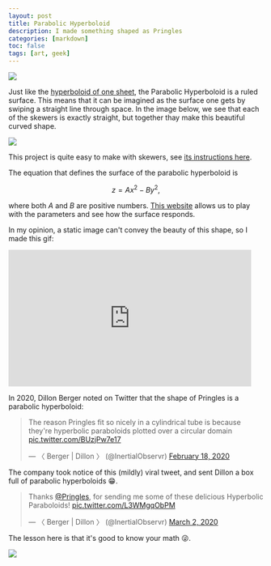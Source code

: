 ```yaml
---
layout: post
title: Parabolic Hyperboloid
description: I made something shaped as Pringles
categories: [markdown]
toc: false
tags: [art, geek]
---
```



![](https://lh3.googleusercontent.com/G0kNd1cyDL5HT62fqh76h1Kt5kA0p1axYcwuaw8LHylYONFOyLgS_W9M7ZwDm0Xv-AgwjHdDM2HpjGz2akgwOev96So-j5AOS7aDdmUEdguBWhgWsCBkOtUD8rZe9dptkqzgmm5qLsk=w2400)


Just like the [hyperboloid of one sheet](https://yairmau.com/markdown/2021/11/12/skewer-hyperboloid.html), the Parabolic Hyperboloid is a ruled surface.
This means that it can be imagined as the surface one gets by swiping a straight line through space.
In the image below, we see that each of the skewers is exactly straight, but together thay make this beautiful curved shape.

![](https://lh3.googleusercontent.com/hQyh_S4xMg0Fapq_g8cTvVGYilSjwoQC2MwhGOQ1aIhFtq_UUdNt1AvwWhLNfmJT0XRLsWeBXGdOpqm4iVhVgyiRsHx6u7GtS38UOcUJYZC7aPu2gANMZvqbO15nEVbQ0v4_BcTqPug=w2400)

This project is quite easy to make with skewers, see [its instructions here](https://mathcraft.wonderhowto.com/how-to/make-hyperbolic-paraboloid-using-skewers-0131751/).

The equation that defines the surface of the parabolic hyperboloid is

$$
z = Ax^2 - By^2,
$$

where both $A$ and $B$ are positive numbers.
[This website](https://nmd.pages.math.illinois.edu/quadrics/hypparab.html) allows us to play with the parameters and see how the surface responds.

In my opinion, a static image can't convey the beauty of this shape, so I made this gif:
<iframe src="https://giphy.com/embed/bbhNzeQZcSu4sQjyE2" width="480" height="270" frameBorder="0" class="giphy-embed" allowFullScreen></iframe>

In 2020, Dillon Berger noted on Twitter that the shape of Pringles is a parabolic hyperboloid:

<blockquote class="twitter-tweet"><p lang="en" dir="ltr">The reason Pringles fit so nicely in a cylindrical tube is because they&#39;re hyperbolic paraboloids plotted over a circular domain <a href="https://t.co/BUzjPw7e17">pic.twitter.com/BUzjPw7e17</a></p>&mdash; 〈 Berger | Dillon 〉 (@InertialObservr) <a href="https://twitter.com/InertialObservr/status/1229877251258245120?ref_src=twsrc%5Etfw">February 18, 2020</a></blockquote> <script async src="https://platform.twitter.com/widgets.js" charset="utf-8"></script> 

The company took notice of this (mildly) viral tweet, and sent Dillon a box full of parabolic hyperboloids 😁.

<blockquote class="twitter-tweet"><p lang="en" dir="ltr">Thanks <a href="https://twitter.com/Pringles?ref_src=twsrc%5Etfw">@Pringles</a>, for sending me some of these delicious Hyperbolic Paraboloids! <a href="https://t.co/L3WMgqObPM">pic.twitter.com/L3WMgqObPM</a></p>&mdash; 〈 Berger | Dillon 〉 (@InertialObservr) <a href="https://twitter.com/InertialObservr/status/1234550346292199424?ref_src=twsrc%5Etfw">March 2, 2020</a></blockquote> <script async src="https://platform.twitter.com/widgets.js" charset="utf-8"></script> 

The lesson here is that it's good to know your math 😜.


![](https://lh3.googleusercontent.com/qykd4fNdeqj9NnHqV_V_JTCRXFIHWeS5LNw2IdpqMlChzdZHzGTkf0vk3D7ol8nq6X3-3gct081UNV7W5N9s0WEUbL0CozjsznenQyPRY_3N4D-BZYC3d0i69LWy-K-50wwXDK9QaQ0=w2400)





